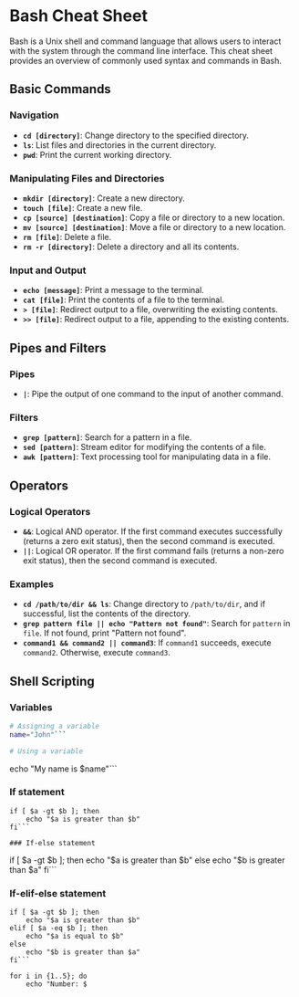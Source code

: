 # Bash Cheat Sheet

Bash is a Unix shell and command language that allows users to interact with the system through the command line interface. This cheat sheet provides an overview of commonly used syntax and commands in Bash.

## Basic Commands

### Navigation

- **`cd [directory]`**: Change directory to the specified directory.
- **`ls`**: List files and directories in the current directory.
- **`pwd`**: Print the current working directory.

### Manipulating Files and Directories

- **`mkdir [directory]`**: Create a new directory.
- **`touch [file]`**: Create a new file.
- **`cp [source] [destination]`**: Copy a file or directory to a new location.
- **`mv [source] [destination]`**: Move a file or directory to a new location.
- **`rm [file]`**: Delete a file.
- **`rm -r [directory]`**: Delete a directory and all its contents.

### Input and Output

- **`echo [message]`**: Print a message to the terminal.
- **`cat [file]`**: Print the contents of a file to the terminal.
- **`> [file]`**: Redirect output to a file, overwriting the existing contents.
- **`>> [file]`**: Redirect output to a file, appending to the existing contents.

## Pipes and Filters

### Pipes

- **`|`**: Pipe the output of one command to the input of another command.

### Filters

- **`grep [pattern]`**: Search for a pattern in a file.
- **`sed [pattern]`**: Stream editor for modifying the contents of a file.
- **`awk [pattern]`**: Text processing tool for manipulating data in a file.

## Operators

### Logical Operators

- **`&&`**: Logical AND operator. If the first command executes successfully (returns a zero exit status), then the second command is executed.
- **`||`**: Logical OR operator. If the first command fails (returns a non-zero exit status), then the second command is executed.

### Examples

- **`cd /path/to/dir && ls`**: Change directory to `/path/to/dir`, and if successful, list the contents of the directory.
- **`grep pattern file || echo "Pattern not found"`**: Search for `pattern` in `file`. If not found, print "Pattern not found".
- **`command1 && command2 || command3`**: If `command1` succeeds, execute `command2`. Otherwise, execute `command3`.
 
## Shell Scripting

### Variables

```bash
# Assigning a variable
name="John"```

# Using a variable
```
echo "My name is $name"```

### If statement
```
if [ $a -gt $b ]; then
    echo "$a is greater than $b"
fi```

### If-else statement
```
if [ $a -gt $b ]; then
    echo "$a is greater than $b"
else
    echo "$b is greater than $a"
fi```

### If-elif-else statement
```
if [ $a -gt $b ]; then
    echo "$a is greater than $b"
elif [ $a -eq $b ]; then
    echo "$a is equal to $b"
else
    echo "$b is greater than $a"
fi```

for i in {1..5}; do
    echo "Number: $
